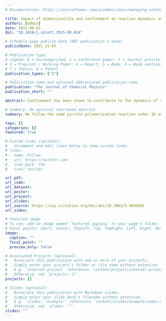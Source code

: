 ```yaml
---
# Documentation: https://sourcethemes.com/academic/docs/managing-content/

title: Impact of dimensionality and confinement on reaction dynamics and thermodynamics within 1D and 2D nanostructures
authors: [admin]
date: 2015-09-01
doi: "10.1016/j.cplett.2015.08.014"

# Schedule page publish date (NOT publication's date).
publishDate: 2021-15-07

# Publication type.
# Legend: 0 = Uncategorized; 1 = Conference paper; 2 = Journal article;
# 3 = Preprint / Working Paper; 4 = Report; 5 = Book; 6 = Book section;
# 7 = Thesis; 8 = Patent
publication_types: ["2"]

# Publication name and optional abbreviated publication name.
publication: "The Journal of Chemical Physics"
publication_short: ""

abstract: Confinement has been shown to contribute to the dynamics of small molecules within nanoscale hydrophobic or hydrophilic cavities. Enclosure within a confined space can also influence energy transfer pathways, such as the enhancement of fluorescence over thermal relaxation. In this paper, the effect of confinement on the thermodynamic properties and reaction kinetics of small hydrophobic molecules confined in a soft polymeric template is detailed. A quasi-elastic neutron scattering experiment identified a substantial decrease in translational diffusion of pyrrole after solubilization within a hydrophobic cavity. This decrease in mobility is due to pyrrole’s closer packing and increased density under confinement vs the bulk liquid. The decreased mobility and increased density explain the spontaneous polymerization reaction of pyrrole observed within the cavity. The precise characterization of the polymerization kinetics under confinement found that the reaction is independent of pyrrole concentration, consistent with the close packing density. Kinetic data also show that confinement dimensionality finds a thermodynamic expression in the transition state entropy. The dynamics and kinetics experiments reported here offer rare empirical insight into the important influence that cavity geometry places on the reactions they host.

# Summary. An optional shortened abstract.
summary: We follow the same pyrrole polymerization reaction under 1D and 2D confinement (occurring within a ~2 nm reaction space) to discover that the difference in entropy between the two geometries increases the reaction favourability and reaction rate.

tags: []
categories: []
featured: true

# Custom links (optional).
#   Uncomment and edit lines below to show custom links.
# links:
# - name: Follow
#   url: https://twitter.com
#   icon_pack: fab
#   icon: twitter

url_pdf:
url_code:
url_dataset:
url_poster:
url_project:
url_slides:
url_source: https://aip.scitation.org/doi/abs/10.1063/5.0046081
url_video:

# Featured image
# To use, add an image named `featured.jpg/png` to your page's folder. 
# Focal points: Smart, Center, TopLeft, Top, TopRight, Left, Right, BottomLeft, Bottom, BottomRight.
image:
  caption: ""
  focal_point: ""
  preview_only: false

# Associated Projects (optional).
#   Associate this publication with one or more of your projects.
#   Simply enter your project's folder or file name without extension.
#   E.g. `internal-project` references `content/project/internal-project/index.md`.
#   Otherwise, set `projects: []`.
projects: []

# Slides (optional).
#   Associate this publication with Markdown slides.
#   Simply enter your slide deck's filename without extension.
#   E.g. `slides: "example"` references `content/slides/example/index.md`.
#   Otherwise, set `slides: ""`.
slides: ""
---
```

